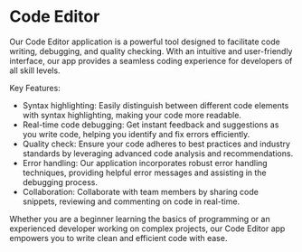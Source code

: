 # Code Editor

Our Code Editor application is a powerful tool designed to facilitate code writing, debugging, and quality checking. With an intuitive and user-friendly interface, our app provides a seamless coding experience for developers of all skill levels.

Key Features:

- Syntax highlighting: Easily distinguish between different code elements with syntax highlighting, making your code more readable.
- Real-time code debugging: Get instant feedback and suggestions as you write code, helping you identify and fix errors efficiently.
- Quality check: Ensure your code adheres to best practices and industry standards by leveraging advanced code analysis and recommendations.
- Error handling: Our application incorporates robust error handling techniques, providing helpful error messages and assisting in the debugging process.
- Collaboration: Collaborate with team members by sharing code snippets, reviewing and commenting on code in real-time.

Whether you are a beginner learning the basics of programming or an experienced developer working on complex projects, our Code Editor app empowers you to write clean and efficient code with ease.
